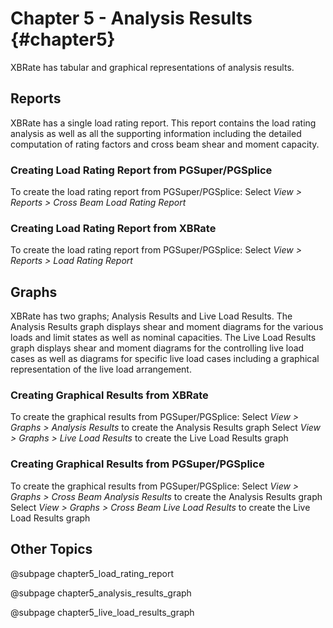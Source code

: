 Chapter 5 - Analysis Results {#chapter5}
==============================================
XBRate has tabular and graphical representations of analysis results. 

## Reports
XBRate has a single load rating report. This report contains the load rating analysis as well as all the supporting information including the detailed computation of rating factors and cross beam shear and moment capacity.


### Creating Load Rating Report from PGSuper/PGSplice
To create the load rating report from PGSuper/PGSplice:
Select *View > Reports > Cross Beam Load Rating Report*


### Creating Load Rating Report from XBRate
To create the load rating report from PGSuper/PGSplice:
Select *View > Reports > Load Rating Report*


## Graphs
XBRate has two graphs; Analysis Results and Live Load Results. The Analysis Results graph displays shear and moment diagrams for the various loads and limit states as well as nominal capacities. The Live Load Results graph displays shear and moment diagrams for the controlling live load cases as well as diagrams for specific live load cases including a graphical representation of the live load arrangement.

### Creating Graphical Results from XBRate
To create the graphical results from PGSuper/PGSplice:
Select *View > Graphs > Analysis Results* to create the Analysis Results graph
Select *View > Graphs > Live Load Results* to create the Live Load Results graph

### Creating Graphical Results from PGSuper/PGSplice
To create the graphical results from PGSuper/PGSplice:
Select *View > Graphs > Cross Beam Analysis Results* to create the Analysis Results graph
Select *View > Graphs > Cross Beam Live Load Results* to create the Live Load Results graph



## Other Topics
@subpage chapter5_load_rating_report

@subpage chapter5_analysis_results_graph

@subpage chapter5_live_load_results_graph
